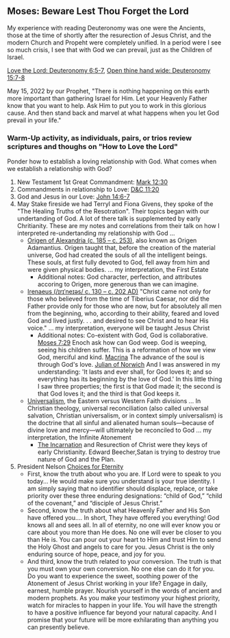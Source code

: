 ## Moses: Beware Lest Thou Forget the Lord
My experience with reading Deuteronomy was one were the Ancients, those at the time of shortly after the resurection of Jesus Christ, and the modern Church and Propeht were completely unified.  In a period were I see so much crisis, I see that with God we can prevail, just as the Children of Israel.

[Love the Lord: Deuteronomy 6:5-7](https://www.churchofjesuschrist.org/study/scriptures/ot/deut/6?lang=eng&id=5-7#p3), [Open thine hand wide: Deuteronomy 15:7-8](https://www.churchofjesuschrist.org/study/scriptures/ot/deut/15?lang=eng&id=7-8#p6)

May 15, 2022 by our Prophet, "There is nothing happening on this earth more important than gathering Israel for Him. Let your Heavenly Father know that you want to help. Ask Him to put you to work in this glorious cause. And then stand back and marvel at what happens when you let God prevail in your life."


### Warm-Up activity, as individuals, pairs, or trios review scriptures and thoughs on "How to Love the Lord"
Ponder how to establish a loving relationship with God. What comes when we establish a relationship with God?  
1. New Testament 1st Great Commandment: [Mark 12:30](https://www.churchofjesuschrist.org/study/scriptures/nt/mark/12?lang=eng&id=30#p29)
2. Commandments in relationship to Love: [D&C 11:20](https://www.churchofjesuschrist.org/study/scriptures/dc-testament/dc/11?lang=eng&id=20#p19)
3. God and Jesus in our Love: [John 14:6-7](https://www.churchofjesuschrist.org/study/scriptures/nt/john/14?lang=eng&id=6-7#p5)
4. May Stake fireside we had Terryl and Fiona Givens, they spoke of the "The Healing Truths of the Resotration".  Their topics began with our undertanding of God.  A lot of there talk is supplemented by early Chritianity.  These are my notes and correlations from their talk on how I interpreted re-undertanding my relationship with God ...
    * [Origen of Alexandria (c. 185 – c. 253)](https://en.wikipedia.org/wiki/Origen), also known as Origen Adamantius. Origen taught that, before the creation of the material universe, God had created the souls of all the intelligent beings. These souls, at first fully devoted to God, fell away from him and were given physical bodies. ... my interpretation, the First Estate
        * Additional notes: God character, perfection, and attributes accoring to Origen, more generous than we can imagine.
    * [Irenaeus (/ɪrɪˈneɪəs/ c. 130 – c. 202 AD)](https://en.wikipedia.org/wiki/Irenaeus) "Christ came not only for those who believed from the time of Tiberius Caesar, nor did the Father provide only for those who are now, but for absolutely all men from the beginning, who, according to their ability, feared and loved God and lived justly. . . and desired to see Christ and to hear His voice." ... my interpretation, everyone will be taught Jesus Christ
        * Additional notes: Co-existent with God, God is collaborative.  [Moses 7:29](https://www.churchofjesuschrist.org/study/scriptures/pgp/moses/7?lang=eng&id=29#p27) Enoch ask how can God weep.  God is weeping, seeing his children suffer.  This is a reformation of how we view God, merciful and kind.  [Macrina](https://en.wikipedia.org/wiki/Macrina_the_Younger) The advance of the soul is through God's love. [Julian of Norwich](https://en.wikipedia.org/wiki/Revelations_of_Divine_Love) And I was answered in my understanding: 'It lasts and ever shall, for God loves it; and so everything has its beginning by the love of God.' In this little thing I saw three properties; the first is that God made it; the second is that God loves it; and the third is that God keeps it.
    * [Universalism](https://en.wikipedia.org/wiki/Universalism), the Eastern versus Western Faith divisions ... In Christian theology, universal reconciliation (also called universal salvation, Christian universalism, or in context simply universalism) is the doctrine that all sinful and alienated human souls—because of divine love and mercy—will ultimately be reconciled to God ... my interpretation, the Infinite Atonement
        * <a href="https://en.wikipedia.org/wiki/Incarnation_(Christianity)">The Incarnation</a> and Resurection of Christ were they keys of early Christianity. Edward Beecher,Satan is trying to destroy true nature of God and the Plan.
5. President Nelson [Choices for Eternity](https://www.churchofjesuschrist.org/study/broadcasts/worldwide-devotional-for-young-adults/2022/05/12nelson?lang=eng) 
   * First, know the truth about who you are.  If Lord were to speak to you today... He would make sure you understand is your true identity.  I am simply saying that no identifier should displace, replace, or take priority over these three enduring designations: “child of God,” “child of the covenant,” and “disciple of Jesus Christ.”
   * Second, know the truth about what Heavenly Father and His Son have offered you....  In short, They have offered you everything!  God knows all and sees all. In all of eternity, no one will ever know you or care about you more than He does. No one will ever be closer to you than He is. You can pour out your heart to Him and trust Him to send the Holy Ghost and angels to care for you.  Jesus Christ is the only enduring source of hope, peace, and joy for you.
   * And third, know the truth related to your conversion.  The truth is that you must own your own conversion. No one else can do it for you.  Do you want to experience the sweet, soothing power of the Atonement of Jesus Christ working in your life?  Engage in daily, earnest, humble prayer. Nourish yourself in the words of ancient and modern prophets.  As you make your testimony your highest priority, watch for miracles to happen in your life.  You will have the strength to have a positive influence far beyond your natural capacity. And I promise that your future will be more exhilarating than anything you can presently believe.
